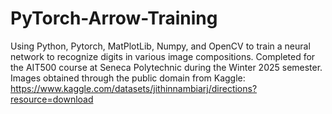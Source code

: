 # PyTorch-Arrow-Training
Using Python, Pytorch, MatPlotLib, Numpy, and OpenCV to train a neural network to recognize digits in various image compositions.
Completed for the AIT500 course at Seneca Polytechnic during the Winter 2025 semester.
Images obtained through the public domain from Kaggle: https://www.kaggle.com/datasets/jithinnambiarj/directions?resource=download
